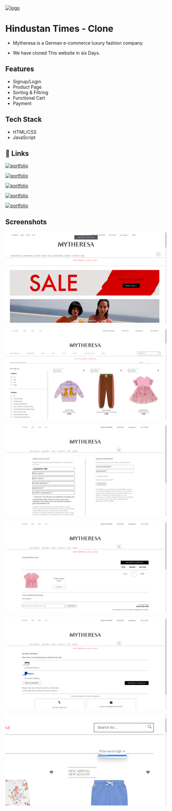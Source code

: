 [![logo](https://www.mytheresa.com/skin/frontend/mytheresa/default/images/logo.png?v=20220614T092128)](https://resplendent-elf-e32d23.netlify.app/)


# Hindustan Times - Clone

* Mytheresa is a German e-commerce luxury fashion company.

* We have cloned This website in six Days.



## Features

- Signup/Login
- Product Page
- Sorting & Filtring
- Functional Cart
- Payment




## Tech Stack

* HTML/CSS 
* JavaScript
## 🔗 Links

[![portfolio](https://img.shields.io/badge/Js_Sanjay-000?style=for-the-badge&logo=ko-fi&logoColor=skyblue)](https://sanj1997.github.io/)

[![portfolio](https://img.shields.io/badge/Deepak_Sharma-000?style=for-the-badge&logo=ko-fi&logoColor=gold)](https://deepaksharma-39.github.io/)

[![portfolio](https://img.shields.io/badge/Krishna_Keshav-000?style=for-the-badge&logo=ko-fi&logoColor=pink)](https://KeshavCh0udhary.github.io/)

[![portfolio](https://img.shields.io/badge/Atif_Naquee-000?style=for-the-badge&logo=ko-fi&logoColor=blue)](https://github.com/Atifnaquee)

[![portfolio](https://img.shields.io/badge/MIJANUR_RAHAMAN-000?style=for-the-badge&logo=ko-fi&logoColor=red)](https://github.com/mijancom)



## Screenshots

![App Screenshot](/images/img1%20(2).png)

![App Screenshot](/images/img1%20(3).png)

![App Screenshot](/images/img1%20(4).png)

![App Screenshot](/images/img1%20(5).png)

![App Screenshot](/images/img1%20(7).png)

![App Screenshot](/images/img1%20(8).png)

